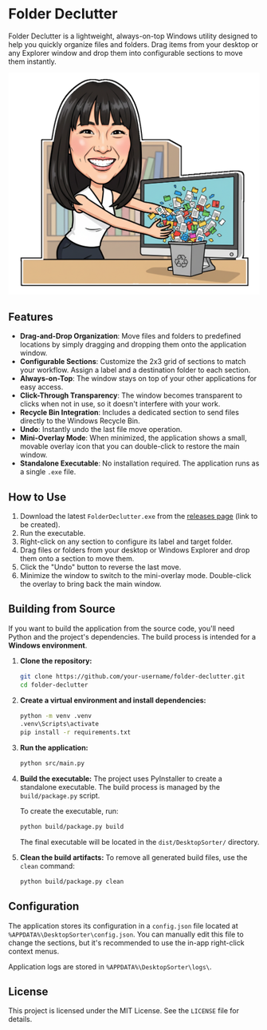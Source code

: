 # Folder Declutter

Folder Declutter is a lightweight, always-on-top Windows utility designed to help you quickly organize files and folders. Drag items from your desktop or any Explorer window and drop them into configurable sections to move them instantly.

![Folder Declutter Screenshot](resources/folder_declutter.png)

## Features

*   **Drag-and-Drop Organization**: Move files and folders to predefined locations by simply dragging and dropping them onto the application window.
*   **Configurable Sections**: Customize the 2x3 grid of sections to match your workflow. Assign a label and a destination folder to each section.
*   **Always-on-Top**: The window stays on top of your other applications for easy access.
*   **Click-Through Transparency**: The window becomes transparent to clicks when not in use, so it doesn't interfere with your work.
*   **Recycle Bin Integration**: Includes a dedicated section to send files directly to the Windows Recycle Bin.
*   **Undo**: Instantly undo the last file move operation.
*   **Mini-Overlay Mode**: When minimized, the application shows a small, movable overlay icon that you can double-click to restore the main window.
*   **Standalone Executable**: No installation required. The application runs as a single `.exe` file.

## How to Use

1.  Download the latest `FolderDeclutter.exe` from the [releases page](https://github.com/your-username/folder-declutter/releases) (link to be created).
2.  Run the executable.
3.  Right-click on any section to configure its label and target folder.
4.  Drag files or folders from your desktop or Windows Explorer and drop them onto a section to move them.
5.  Click the "Undo" button to reverse the last move.
6.  Minimize the window to switch to the mini-overlay mode. Double-click the overlay to bring back the main window.

## Building from Source

If you want to build the application from the source code, you'll need Python and the project's dependencies. The build process is intended for a **Windows environment**.

1.  **Clone the repository:**
    ```sh
    git clone https://github.com/your-username/folder-declutter.git
    cd folder-declutter
    ```

2.  **Create a virtual environment and install dependencies:**
    ```sh
    python -m venv .venv
    .venv\Scripts\activate
    pip install -r requirements.txt
    ```

3.  **Run the application:**
    ```sh
    python src/main.py
    ```

4.  **Build the executable:**
    The project uses PyInstaller to create a standalone executable. The build process is managed by the `build/package.py` script.

    To create the executable, run:
    ```sh
    python build/package.py build
    ```
    The final executable will be located in the `dist/DesktopSorter/` directory.

5.  **Clean the build artifacts:**
    To remove all generated build files, use the `clean` command:
    ```sh
    python build/package.py clean
    ```

## Configuration

The application stores its configuration in a `config.json` file located at `%APPDATA%\DesktopSorter\config.json`. You can manually edit this file to change the sections, but it's recommended to use the in-app right-click context menus.

Application logs are stored in `%APPDATA%\DesktopSorter\logs\`.

## License

This project is licensed under the MIT License. See the `LICENSE` file for details.
